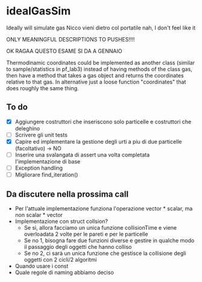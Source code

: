 # idealGasSim

Ideally will simulate gas
Nicco vieni dietro col portatile
nah, I don't feel like it

ONLY MEANINGFUL DESCRIPTIONS TO PUSHES!!!!

OK RAGAA QUESTO ESAME SI DA A GENNAIO

Thermodinamic coordinates could be implemented as another class (similar to sample/statistics in pf_lab3) instead of having methods of the class gas, then have a method that takes a  gas object and returns the coordinates relative to that gas.
In alternative just a loose function "coordinates" that does roughly the same thing.

## To do

- [x] Aggiungere costruttori che inseriscono solo particelle e costruttori che deleghino
- [ ] Scrivere gli unit tests
- [x] Capire ed implementare la gestione degli urti a piu di due particelle (facoltativo) -> NO
- [ ] Inserire una svalangata di assert una volta completata l'implementazione di base
- [ ] Exception handling
- [ ] Migliorare find_iteration()

## Da discutere nella prossima call

* Per l'attuale implementazione funziona l'operazione vector * scalar, ma non scalar * vector
* Implementazione con struct collsion?
    + Se si, allora facciamo un unica funzione collisionTime e viene overloadata 2 volte per le pareti e per le particelle
    + Se no 1, bisogna fare due funzioni diverse e gestire in qualche modo il passaggio degli oggetti che hanno colliso
    + Se no 2, ci sarà un unica funzione che gestisce la collisione degli oggetti con 2 cicli/2 algoritmi
* Quando usare i const
* Quale regole di naming abbiamo deciso



